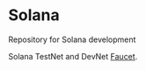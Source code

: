 # Solana
Repository for Solana development

Solana TestNet and DevNet [Faucet](https://solfaucet.com/).
